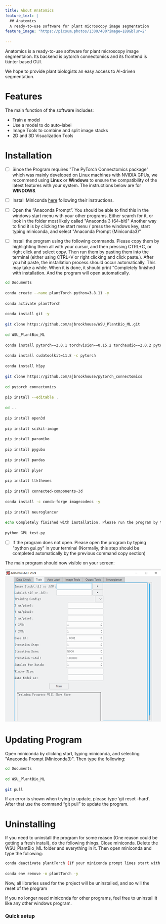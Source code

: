 ```yaml
---
title: About Anatomics
feature_text: |
  ## Anatomics
  A ready-to-use software for plant microscopy image segmentation
feature_image: "https://picsum.photos/1300/400?image=189&blur=2"

---
```


Anatomics is a ready-to-use software for plant microscopy image segmentaion. Its backend is pytorch connectomics and its frontend is tkinter based GUI. 

We hope to provide plant biologists an easy access to AI-driven segmentation.

# Features

The main function of the software includes:
- Train a model
- Use a model to do auto-label
- Image Tools to combine and split image stacks
- 2D and 3D Visualization Tools

# Installation

- [ ] Since the Program requires "The PyTorch Connectomics package" which was mainly developed on Linux machines with NVIDIA GPUs, we recommend using **Linux** or **Windows** to ensure the compatibility of the latest features with your system. The instructions below are for **WINDOWS**. 

- [ ] Install Miniconda [here](https://docs.conda.io/en/latest/miniconda.html) following their instructions. 

- [ ] Open the “Anaconda Prompt”. You should be able to find this in the windows start menu with your other programs. Either search for it, or look in the folder most likely called "Anaconda 3 (64-bit)" Another way to find it is by clicking the start menu / press the windows key, start typing miniconda, and select "Anaconda Prompt (Miniconda3)" 

- [ ] Install the program using the following commands. Please copy them by highlighting them all with your cursor, and then pressing CTRL+C, or right click and select copy. Then run them by pasting them into the terminal (either using CTRL+V or right clicking and click paste.). After you hit paste, the installation process should occur automatically. This may take a while. When it is done, it should print "Completely finished with installation. And the program will open automatically.
```bash 
cd Documents 

conda create --name plantTorch python=3.8.11 -y 

conda activate plantTorch 

conda install git -y 

git clone https://github.com/ajbrookhouse/WSU_PlantBio_ML.git 

cd WSU_PlantBio_ML 

conda install pytorch==2.0.1 torchvision==0.15.2 torchaudio==2.0.2 pytorch-cuda=11.8 -c pytorch -c nvidia 

conda install cudatoolkit=11.8 -c pytorch 

conda install h5py 

git clone https://github.com/ajbrookhouse/pytorch_connectomics 

cd pytorch_connectomics 

pip install --editable . 

cd .. 

pip install open3d 

pip install scikit-image 

pip install paramiko 

pip install pygubu 

pip install pandas 

pip install plyer 

pip install ttkthemes 

pip install connected-components-3d 

conda install -c conda-forge imagecodecs -y 

pip install neuroglancer 

echo Completely finished with installation. Please run the program by typing 'python gui.py' 

python GPU_test.py 
``` 

- [ ] If the program does not open. Please open the program by typing "python gui.py" in your terminal (Normally, this step should be completed automatically by the previous command copy section) 

The main program should now visible on your screen: 

![screenshot of first screen that opens when you open program](https://github.com/PytorchConnectomics/Anatomics-MLT/blob/main/screenshots/trainTab.png) 

# Updating Program

Open miniconda by clicking start, typing miniconda, and selecting "Anaconda Prompt (Miniconda3)". Then type the following: 

```bash 
cd Documents 

cd WSU_PlantBio_ML 

git pull 
``` 

If an error is shown when trying to update, please type ‘git reset –hard'. After that use the command “git pull” to update the program.  

# Uninstalling 

If you need to uninstall the program for some reason (One reason could be getting a fresh install), do the following things. Close miniconda. Delete the WSU_PlantBio_ML folder and everything in it. Then open miniconda and type the following: 
```bash 
conda deactivate plantTorch (If your miniconda prompt lines start with (plantTorch). If they say (base), please skip this line/step) 

conda env remove -n plantTorch -y 
``` 
Now, all libraries used for the project will be uninstalled, and so will the reset of the program

If you no longer need miniconda for other programs, feel free to uninstall it like any other windows program.

### Quick setup